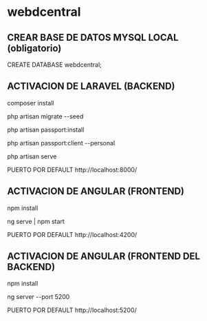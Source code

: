 # webdcentral

## CREAR BASE DE DATOS MYSQL LOCAL (obligatorio)

CREATE DATABASE webdcentral;

## ACTIVACION DE LARAVEL (BACKEND)

composer install

php artisan migrate --seed

php artisan passport:install

php artisan passport:client --personal

php artisan serve

PUERTO POR DEFAULT http://localhost:8000/

## ACTIVACION DE ANGULAR (FRONTEND)

npm install 

ng serve | npm start

PUERTO POR DEFAULT http://localhost:4200/

## ACTIVACION DE ANGULAR (FRONTEND DEL BACKEND)
npm install 

ng server --port 5200

PUERTO POR DEFAULT http://localhost:5200/

